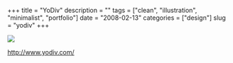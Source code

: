 +++
title = "YoDiv"
description = ""
tags = ["clean", "illustration", "minimalist", "portfolio"]
date = "2008-02-13"
categories = ["design"]
slug = "yodiv"
+++


 

  <div id="screens-thumbs" class="clearfix">
    <div class="txt-center" id="design-submission"><a href="http://www.yodiv.com/"><img id='bluga-thumbnail-1290' class='bluga-thumbnail large' src='http://media.konigi.com/bluga/
wt4840607773a64.jpg'/></a></div>  
  </div>   
<p><a href="http://www.yodiv.com/">http://www.yodiv.com/</a></p>




